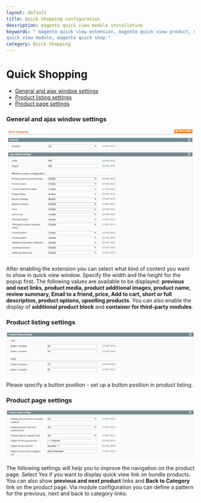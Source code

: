 ```yaml
---
layout: default
title: Quick Shopping configuration
description: magento quick view module installation
keywords: " magento quick view extension, magento quick view product, magento
quick view module, magento quick shop "
category: Quick Shopping
---
```


# Quick Shopping

-	[General and ajax window settings](#general-settings)
-	[Product listing settings](#product-listing-settings)
-	[Product page settings](#product-page-settings)

### General and ajax window settings

![Ajax settings](/images/m1/extensions/quick-shopping/window-content.png)

After enabling the extension you can select what kind of content you want to show in quick view window. Specify the width and the height for the popup first. The following values are available to be displayed: **previous and next links, product media, product additional images, product name, review summary, Email to a friend, price, Add to cart, short or full description, product options, upselling products**. You can also enable the display of **additional product block** and **container for third-party modules**.

### Product listing settings

![Product listing settings](/images/m1/extensions/quick-shopping/product-listing.png)

Please specify a button position - set up a button position in product listing.

### Product page settings

![Product page settings](/images/m1/extensions/quick-shopping/product-page-settings.png)

The following settings will help you to improve the navigation on the product page. Select Yes if you want to display quick view link on bundle products. You can also show **previous and next product** links and **Back to Category** link on the product page. Via module configuration you can define a pattern for the previous, next and back to category links.